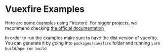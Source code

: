 # Vuexfire Examples

Here are some examples using Firestore. For bigger projects, we recommend checking [the official documentation](https://vuefire.vuejs.org/)

In order to run the examples make sure to have the dist version of vuexfire. You can generate it by going into `packages/vuexfire` folder and running `yarn build`/`npm run build`
